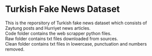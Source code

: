 # Turkish Fake News Dataset
This is the reporsitory of Turkish fake news dataset which consists of Zaytung posts and Hurriyet news articles.  
Code folder contains the web scrapper python files.  
Raw folder contains txt files downloaded from sources.  
Clean folder contains txt files in lowercase, punctuation and numbers removed.  
